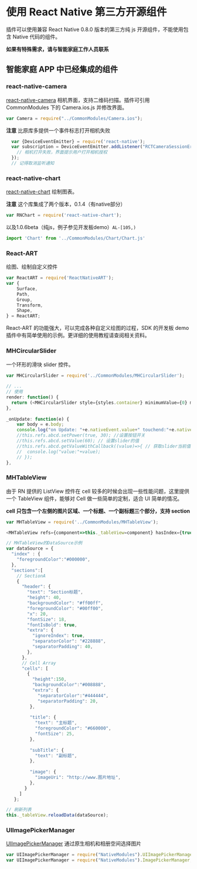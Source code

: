 # 使用 React Native 第三方开源组件

插件可以使用兼容 React Native 0.8.0 版本的第三方纯 js 开源组件，不能使用包含 Native 代码的组件。

**如果有特殊需求，请与智能家庭工作人员联系**

## 智能家庭 APP 中已经集成的组件

### react-native-camera
[react-native-camera](https://github.com/lwansbrough/react-native-camera) 相机界面，支持二维码扫描。插件可引用 CommonModules 下的 Camera.ios.js 并修改界面。

```js
var Camera = require("../CommonModules/Camera.ios");
```

**注意** 比原库多提供一个事件标志打开相机失败

```js
  var {DeviceEventEmitter} = require('react-native');
  var subscription = DeviceEventEmitter.addListener("RCTCameraSessionErrorEvent", (notification) => {
    // 相机打开失败，界面提示用户打开相机授权  
  });
  // 记得取消监听通知
```


### react-native-chart
[react-native-chart](https://github.com/onefold/react-native-chart) 绘制图表。

**注意** 这个库集成了两个版本，0.1.4（有native部分）

```js
var RNChart = require('react-native-chart');
```

以及1.0.6beta（纯js，例子参见开发板demo）`AL-[105,)`

```js
import 'Chart' from '../CommonModules/Chart/Chart.js'
```

	
### React-ART 
绘图、绘制自定义控件

```js
var ReactART = require('ReactNativeART');
var {
	Surface,
	Path,
	Group,
	Transform,
	Shape,
} = ReactART;
```

React-ART 的功能强大，可以完成各种自定义绘图的过程，SDK 的开发板 demo 插件中有简单使用的示例。更详细的使用教程请查阅相关资料。
	
### MHCircularSlider
一个环形的滑块 slider 控件。

```js
var MHCircularSlider = require('../CommonModules/MHCircularSlider');
	
// ...
// 使用
render: function() {
  return (<MHCircularSlider style={styles.container} minimumValue={0} maximumValue={100} value={50} onUpdate={this._onUpdate.bind(this)} ref="sliderA" />);
},
	
_onUpdate: function(e) {
	var body = e.body;
	console.log("on Update: "+e.nativeEvent.value+" touchend:"+e.nativeEvent.touchEnded);
	//this.refs.abcd.setPower(true, 30); //设置按钮开关
	//this.refs.abcd.setValue(60); // 设置slider的值
	//this.refs.abcd.getValueWithCallback((value)=>{ // 获取slider当前值
	//  console.log("value:"+value);
	// });
},
```
 
### MHTableView 
由于 RN 提供的 ListView 控件在 cell 较多的时候会出现一些性能问题，这里提供一个 TableView 组件，能够对 Cell 做一些简单的定制，适合 UI 简单的情况。
	
**cell 只包含一个左侧的图片区域、一个标题、一个副标题三个部分，支持 section**
	
```js
var MHTableView = require('../CommonModules/MHTableView');
```

```js
<MHTableView refs={component=>this._tableView=component} hasIndex={true} onGetMore={this._onGetMore.bind(this)} onSelectRow={this._onSelectRow.bind(this)} />
```

```js
// MHTableView的DataSource示例
var dataSource = {
  "index" : {
    "foregroundColor":"#000000",
  },
  "sections":[
    // SectionA
    {
      "header": {
        "text": "Section标题",
        "height": 40,
        "backgroundColor": "#ff00ff",
        "foregroundColor": "#00ff00",
        "x": 20,
        "fontSize": 18,
        "fontIsBold": true,
        "extra": {
          "ignoreIndex": true,
          "separatorColor": "#228888",
          "separatorPadding": 40,
        },
      },
      // Cell Array
      "cells": [
        {
          "height":150,
          "backgroundColor":"#008888",
          "extra": {
            "separatorColor":"#444444",
            "separatorPadding": 20,
         },
 
         "title": {
           "text": "主标题",
           "foregroundColor": "#660000",
           "fontSize": 25,
         },
 
         "subTitle": {
           "text": "副标题",
         },
      
         "image": {
           "imageUri": "http://www.图片地址",
         },
       }
     ]
   };
```

```js
// 刷新列表
this._tableView.reloadData(dataSource);
```

### UIImagePickerManager
[UIImagePickerManager](https://github.com/marcshilling/react-native-image-picker) 通过原生相机和相册空间选择图片

```js
var UIImagePickerManager = require("NativeModules").UIImagePickerManager; // 旧版
var UIImagePickerManager = require("NativeModules").ImagePickerManager; // 新版
```


